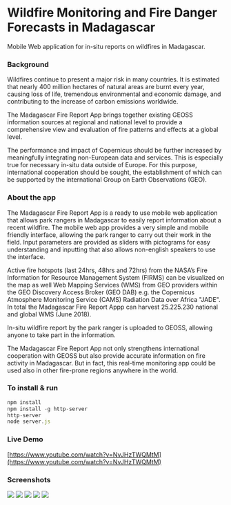 # Wildfire Monitoring and Fire Danger Forecasts in Madagascar

Mobile Web application for in-situ reports on wildfires in Madagascar.

### Background

Wildfires continue to present a major risk in many countries. It is estimated that nearly 400 million hectares of natural areas are burnt every year, causing loss of life, tremendous environmentaland economic damage, and contributing to the increase of carbon emissions worldwide.

The Madagascar Fire Report App brings together existing GEOSS information sources at regional and national level to provide a comprehensive view and evaluation of fire patterns and effects at a global level.

The performance and impact of Copernicus should be further increased by meaningfully integrating non-European data and services. This is especially true for necessary in-situ data outside of Europe. For this purpose, international cooperation should be sought, the establishment of which can be supported by the international Group on Earth Observations (GEO).

### About the app

The Madagascar Fire Report App is a ready to use mobile web application that allows park rangers in Madagascar to easily report information about a recent wildfire. The mobile web app provides a very simple and mobile friendly interface, allowing the park ranger to carry out their work in the field. Input parameters are provided as sliders with pictograms for easy understanding and inputting that also allows non-english speakers to use the interface.

Active fire hotspots (last 24hrs, 48hrs and 72hrs) from the NASA’s Fire Information for Resource Management System (FIRMS) can be visualized on the map as well Web Mapping Services (WMS) from GEO providers within the GEO Discovery Access Broker (GEO DAB) e.g. the Copernicus Atmosphere Monitoring Service (CAMS) Radiation Data over Africa "JADE".
In total the Madagascar Fire Report Appp can harvest 25.225.230 national and global WMS (June 2018).

In-situ wildfire report by the park ranger is uploaded to GEOSS, allowing anyone to take part in the information.

The Madagascar Fire Report App not only strengthens international cooperation with GEOSS but also provide accurate information on fire activity in Madagascar. But in fact, this real-time monitoring app could be used also in other fire-prone regions anywhere in the world.

### To install & run
```javascript
npm install
npm install -g http-server
http-server
node server.js
```
### Live Demo

[https://www.youtube.com/watch?v=NvJHzTWQMtM](https://www.youtube.com/watch?v=NvJHzTWQMtM)

### Screenshots

![](https://home.uni-leipzig.de/idiv/fire-report-app/screenshot1.png)
![](https://home.uni-leipzig.de/idiv/fire-report-app/screenshot2.png)
![](https://home.uni-leipzig.de/idiv/fire-report-app/screenshot3.png)
![](https://home.uni-leipzig.de/idiv/fire-report-app/screenshot4.png)
![](https://home.uni-leipzig.de/idiv/fire-report-app/screenshot5.png)
